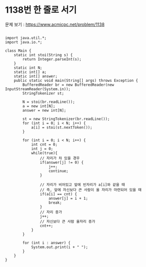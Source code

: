 # 1138번 한 줄로 서기

문제 보기 : <https://www.acmicpc.net/problem/1138>



<pre><code>
import java.util.*;
import java.io.*;

class Main {
    static int stoi(String s) {
        return Integer.parseInt(s);
    }
    static int N;
    static int[] a;
    static int[] answer;
    public static void main(String[] args) throws Exception {
        BufferedReader br = new BufferedReader(new InputStreamReader(System.in));
        StringTokenizer st;

        N = stoi(br.readLine());
        a = new int[N];
        answer = new int[N];

        st = new StringTokenizer(br.readLine());
        for (int i = 0; i < N; i++) {
            a[i] = stoi(st.nextToken());
        }

        for (int i = 0; i < N; i++) {
            int cnt = 0;
            int j = 0;
            while(true){
                // 자리가 차 있을 경우
                if(answer[j] != 0) {
                    j++;
                    continue;
                }

                // 자리가 비어있고 앞에 빈자리가 a[i]와 같을 때
                // 즉, 앞에 자신보다 큰 사람이 올 자리가 마련되어 있을 때
                if(a[i] == cnt) {
                    answer[j] = i + 1;
                    break;
                }
                // 자리 증가
                j++;
                // 자신보다 큰 사람 올자리 증가
                cnt++;
            }
        }

        for (int i : answer) {
            System.out.print(i + " ");
        }
    }
}
</code></pre>